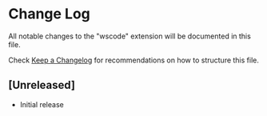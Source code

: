 # Change Log

All notable changes to the "wscode" extension will be documented in this file.

Check [Keep a Changelog](http://keepachangelog.com/) for recommendations on how to structure this file.

## [Unreleased]

- Initial release
